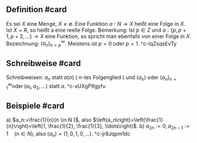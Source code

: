 ## Definition #card 
Es sei $X$ eine Menge, $X \neq \emptyset$. Eine Funktion $a: N \rightarrow X$ heißt eine Folge in $X$. Ist $X= R$, so heißt a eine reelle Folge.
Bemerkung: Ist $p \in Z$ und $a:\{p, p+1, p+2, \ldots\} \rightarrow X$ eine Funktion, so spricht man ebenfalls von einer Folge in $X$. Bezeichnung: $\left(a_n\right)_{n=p}^{\infty}$. Meistens ist $p=0$ oder $p=1$.
^c-IqZsqsEvTy

## Schreibweise #card 
Schreibweisen: $a_n$ statt $a(n)$ ( $n$-tes Folgenglied $)$ und $\left(a_n\right)$ oder $\left(a_n\right)_{n=1}^{\infty} \operatorname{oder}\left(a_1, a_2, \ldots\right)$ statt $a$.
^c-xUXgP9gyfu

## Beispiele #card 
a) $a_n:=\frac{1}{n}(n \in N )$, also $\left(a_n\right)=\left(\frac{1}{n}\right)=\left(1, \frac{1}{2}, \frac{1}{3}, \ldots\right)$.
b) $a_{2 n}:=0, a_{2 n-1}:=1 \quad(n \in N )$, also $\left(a_n\right)=(1,0,1,0, \ldots)$.
^c-jr8Jqpm1dc

